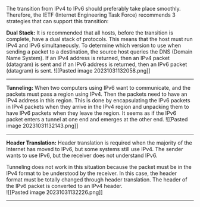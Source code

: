 The transition from IPv4 to IPv6 should preferably take place smoothly. 
Therefore, the IETF (Internet Engineering Task Force) recommends 3 strategies that can support this transition:

**Dual Stack:** It is recommended that all hosts, before the transition is complete, have a dual stack of protocols. This means that the host must run IPv4 and IPv6 simultaneously.
To determine which version to use when sending a packet to a destination, the source host queries the DNS (Domain Name System). If an IPv4 address is returned, then an IPv4 packet (datagram) is sent and if an IPv6 address is returned, then an IPv6 packet (datagram) is sent.
![[Pasted image 20231031132058.png]]

***
**Tunneling:** When two computers using IPv6 want to communicate, and the packets must pass a region using IPv4. Then the packets need to have an IPv4 address in this region.
This is done by encapsulating the IPv6 packets in IPv4 packets when they arrive in the IPv4 region and unpacking them to have IPv6 packets when they leave the region. It seems as if the IPv6 packet enters a tunnel at one end and emerges at the other end. 
![[Pasted image 20231031132143.png]]

***
**Header Translation:** Header translation is required when the majority of the Internet has moved to IPv6, but some systems still use IPv4. The sender wants to use IPv6, but the receiver does not understand IPv6. 

Tunneling does not work in this situation because the packet must be in the IPv4 format to be understood by the receiver. In this case, the header format must be totally changed through header translation. The header of the IPv6 packet is converted to an IPv4 header.  
![[Pasted image 20231031132226.png]]

***
